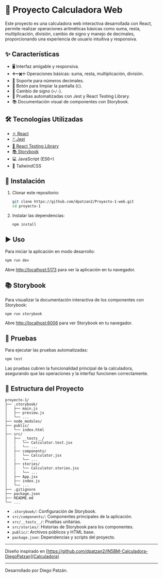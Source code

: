 # 🧮 Proyecto Calculadora Web

Este proyecto es una calculadora web interactiva desarrollada con React, permite realizar operaciones aritméticas básicas como suma, resta, multiplicación, división, cambio de signo y manejo de decimales, proporcionando una experiencia de usuario intuitiva y responsiva.

## ✨ Características

- 🖥️ Interfaz amigable y responsiva.
- ➕➖✖️➗ Operaciones básicas: suma, resta, multiplicación, división.
- 🔢 Soporte para números decimales.
- 🧹 Botón para limpiar la pantalla (`C`).
- 🔄 Cambio de signo (`+/-`).
- 🧪 Pruebas automatizadas con Jest y React Testing Library.
- 📚 Documentación visual de componentes con Storybook.

## 🛠️ Tecnologías Utilizadas

- [⚛️ React](https://reactjs.org/)
- [🃏 Jest](https://jestjs.io/)
- [🧪 React Testing Library](https://testing-library.com/docs/react-testing-library/intro/)
- [📚 Storybook](https://storybook.js.org/)
- 💻 JavaScript (ES6+)
- 🎨 TailwindCSS

## 🚀 Instalación

1. Clonar este repositorio:
   ```bash
   git clone https://github.com/dpatzan2/Proyecto-1-web.git
   cd proyecto-1
   ```

2. Instalar las dependencias:
   ```bash
   npm install
   ```

## ▶️ Uso

Para iniciar la aplicación en modo desarrollo:

```bash
npm run dev
```

Abre [http://localhost:5173](http://localhost:57173) para ver la aplicación en tu navegador.

## 📚 Storybook

Para visualizar la documentación interactiva de los componentes con Storybook:

```bash
npm run storybook
```

Abre [http://localhost:6006](http://localhost:6006) para ver Storybook en tu navegador.

## 🧪 Pruebas

Para ejecutar las pruebas automatizadas:

```bash
npm test
```

Las pruebas cubren la funcionalidad principal de la calculadora, asegurando que las operaciones y la interfaz funcionen correctamente.

## 📁 Estructura del Proyecto

```
proyecto-1/
├── .storybook/
│   ├── main.js
│   ├── preview.js
│   └── ...
├── node_modules/
├── public/
│   └── index.html
├── src/
│   ├── __tests__/
│   │   └── Calculator.test.jsx
│   |   └── ...
│   ├── components/
│   │   └── Calculator.jsx
│   |   └── ...
│   ├── stories/
│   │   └── Calculator.stories.jsx
│   |   └── ...
│   ├── App.jsx
│   ├── index.js
│   └── ...
├── .gitignore
├── package.json
├── README.md
└── ...
```

- `.storybook/`: Configuración de Storybook.
- `src/components/`: Componentes principales de la aplicación.
- `src/__tests__/`: Pruebas unitarias.
- `src/stories/`: Historias de Storybook para los componentes.
- `public/`: Archivos públicos y HTML base.
- `package.json`: Dependencias y scripts del proyecto.

---

Diseño inspirado en [https://github.com/dpatzan2/IN5BM-Calculadora-DiegoPatzan](Calculadora)

---

Desarrollado por Diego Patzán.

